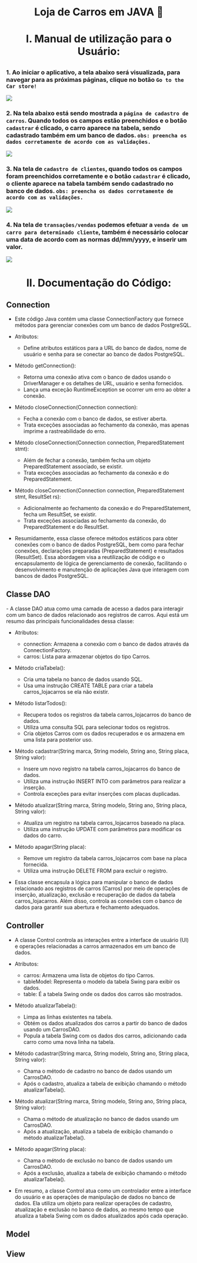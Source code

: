 <h1 align="center"> Loja de Carros em JAVA 🚗 </h1> 


<h1 align="center"> I. Manual de utilização para o Usuário: <h2/>
  
### 1. Ao iniciar o aplicativo, a tela abaixo será visualizada, para navegar para as próximas páginas, clique no botão `Go to the Car store!`
<img src="img\initial_panel.gif" >

### 2. Na tela abaixo está sendo mostrada a `página de cadastro de carros`. Quando todos os campos estão preenchidos e o botão `cadastrar` é clicado, o carro aparece na tabela, sendo cadastrado também em um banco de dados. `obs: preencha os dados corretamente de acordo com as validações.`
<img src="img\carros.gif" >

### 3. Na tela de `cadastro de clientes`, quando todos os campos foram preenchidos corretamente e o botão `cadastrar` é clicado, o cliente aparece na tabela também sendo cadastrado no banco de dados. `obs: preencha os dados corretamente de acordo com as validações.`
<img src="img\clientes.gif">

### 4. Na tela de `transações/vendas` podemos efetuar a `venda de um carro para determinado cliente`, também é necessário colocar uma data de acordo com as normas dd/mm/yyyy, e inserir um valor.
<img src="img\vendas.gif">

<h1 align="center"> II. Documentação do Código: <h2/>

<h2> Connection </h2>

  - Este código Java contém uma classe ConnectionFactory que fornece métodos para gerenciar conexões com um banco de dados PostgreSQL. 

  - Atributos:
    - Define atributos estáticos para a URL do banco de dados, nome de usuário e senha para se conectar ao banco de dados PostgreSQL.

  - Método getConnection():
    - Retorna uma conexão ativa com o banco de dados usando o DriverManager e os detalhes de URL, usuário e senha fornecidos.
    - Lança uma exceção RuntimeException se ocorrer um erro ao obter a conexão.
  
  - Método closeConnection(Connection connection):
    - Fecha a conexão com o banco de dados, se estiver aberta.
    - Trata exceções associadas ao fechamento da conexão, mas apenas imprime a rastreabilidade do erro.

  - Método closeConnection(Connection connection, PreparedStatement stmt):
    - Além de fechar a conexão, também fecha um objeto PreparedStatement associado, se existir.
    - Trata exceções associadas ao fechamento da conexão e do PreparedStatement.
  
  - Método closeConnection(Connection connection, PreparedStatement stmt, ResultSet rs):
    - Adicionalmente ao fechamento da conexão e do PreparedStatement, fecha um ResultSet, se existir.
    - Trata exceções associadas ao fechamento da conexão, do PreparedStatement e do ResultSet.

  - Resumidamente, essa classe oferece métodos estáticos para obter conexões com o banco de dados PostgreSQL, bem como para fechar conexões, declarações preparadas (PreparedStatement) e resultados (ResultSet). Essa abordagem visa a reutilização de código e o encapsulamento de lógica de gerenciamento de conexão, facilitando o desenvolvimento e manutenção de aplicações Java que interagem com bancos de dados PostgreSQL.

<h2> Classe DAO </h2>
  - A classe DAO atua como uma camada de acesso a dados para interagir com um banco de dados relacionado aos registros de carros. Aqui está um resumo das principais funcionalidades dessa classe:

  - Atributos:
    - connection: Armazena a conexão com o banco de dados através da ConnectionFactory.
    - carros: Lista para armazenar objetos do tipo Carros.

  - Método criaTabela():
    - Cria uma tabela no banco de dados usando SQL.
    - Usa uma instrução CREATE TABLE para criar a tabela carros_lojacarros se ela não existir.
 
  - Método listarTodos():
    - Recupera todos os registros da tabela carros_lojacarros do banco de dados.
    - Utiliza uma consulta SQL para selecionar todos os registros.
    - Cria objetos Carros com os dados recuperados e os armazena em uma lista para posterior uso.
  
  - Método cadastrar(String marca, String modelo, String ano, String placa, String valor):
    - Insere um novo registro na tabela carros_lojacarros do banco de dados.
    - Utiliza uma instrução INSERT INTO com parâmetros para realizar a inserção.
    - Controla exceções para evitar inserções com placas duplicadas.
  
  - Método atualizar(String marca, String modelo, String ano, String placa, String valor):
    - Atualiza um registro na tabela carros_lojacarros baseado na placa.
    - Utiliza uma instrução UPDATE com parâmetros para modificar os dados do carro.
 
  - Método apagar(String placa):
    - Remove um registro da tabela carros_lojacarros com base na placa fornecida.
    - Utiliza uma instrução DELETE FROM para excluir o registro.
  
  - Essa classe encapsula a lógica para manipular o banco de dados relacionado aos registros de carros (Carros) por meio de operações de inserção, atualização, exclusão e recuperação de dados da tabela carros_lojacarros. Além disso, controla as conexões com o banco de dados para garantir sua abertura e fechamento adequados.

<h2> Controller </h2>

  - A classe Control controla as interações entre a interface de usuário (UI) e operações relacionadas a carros armazenados em um banco de dados. 

  - Atributos:
    - carros: Armazena uma lista de objetos do tipo Carros.
    - tableModel: Representa o modelo da tabela Swing para exibir os dados.
    - table: É a tabela Swing onde os dados dos carros são mostrados.

  - Método atualizarTabela():
    - Limpa as linhas existentes na tabela.
    - Obtém os dados atualizados dos carros a partir do banco de dados usando um CarrosDAO.
    - Popula a tabela Swing com os dados dos carros, adicionando cada carro como uma nova linha na tabela.

  - Método cadastrar(String marca, String modelo, String ano, String placa, String valor):
    - Chama o método de cadastro no banco de dados usando um CarrosDAO.
    - Após o cadastro, atualiza a tabela de exibição chamando o método atualizarTabela().
  
  - Método atualizar(String marca, String modelo, String ano, String placa, String valor):
    - Chama o método de atualização no banco de dados usando um CarrosDAO.
    - Após a atualização, atualiza a tabela de exibição chamando o método atualizarTabela().
  
  - Método apagar(String placa):
    - Chama o método de exclusão no banco de dados usando um CarrosDAO.
    - Após a exclusão, atualiza a tabela de exibição chamando o método atualizarTabela().
  
  - Em resumo, a classe Control atua como um controlador entre a interface do usuário e as operações de manipulação de dados no banco de dados. Ela utiliza um objeto para realizar operações de cadastro, atualização e exclusão no banco de dados, ao mesmo tempo que atualiza a tabela Swing com os dados atualizados após cada operação.


<h2> Model </h2>
<h2> View </h2>
